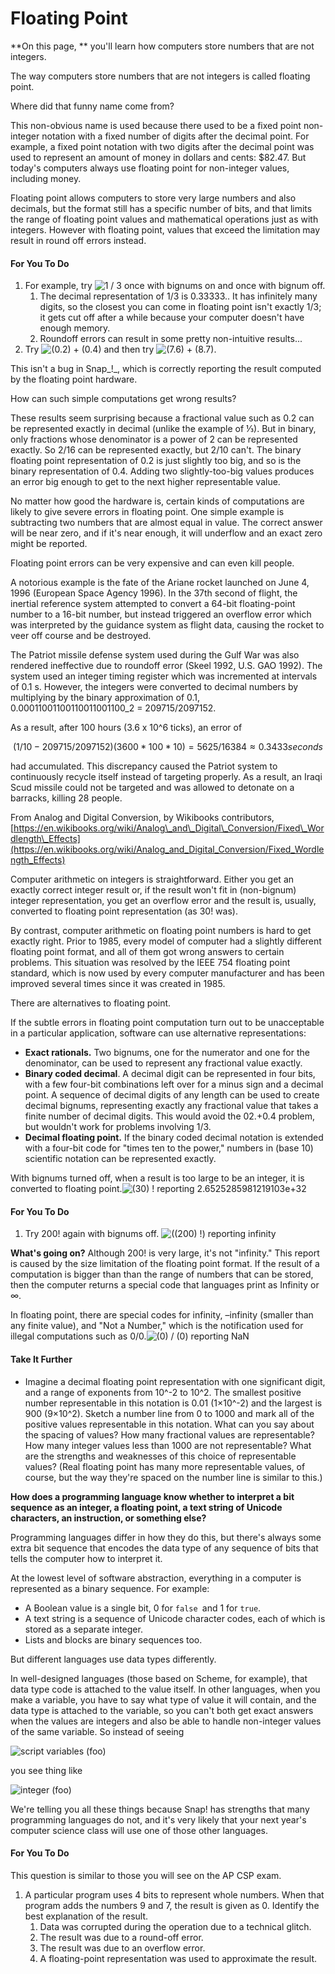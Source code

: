 # Floating Point

**On this page, ** you'll learn how computers store numbers that are not integers.

The way computers store numbers that are not integers is called floating point.

Where did that funny name come from?

This non-obvious name is used because there used to be a fixed point non-integer notation with a fixed number of digits after the decimal point. For example, a fixed point notation with two digits after the decimal point was used to represent an amount of money in dollars and cents: $82.47. But today's computers always use floating point for non-integer values, including money.

Floating point allows computers to store very large numbers and also decimals, but the format still has a specific number of bits, and that limits the range of floating point values and mathematical operations just as with integers. However with floating point, values that exceed the limitation may result in round off errors instead.

#### For You To Do

1. For example, try ![](https://bjc.edc.org/bjc-r/img/4-internet/one-third.png "1 / 3") once with bignums on and once with bignum off.
   1. The decimal representation of 1/3 is 0.33333.. It has infinitely many digits, so the closest you can come in floating point isn't exactly 1/3; it gets cut off after a while because your computer doesn't have enough memory.
   2. Roundoff errors can result in some pretty non-intuitive results...
2. Try ![](https://bjc.edc.org/bjc-r/img/4-internet/0.2+0.4.png "\(0.2\) + \(0.4\)") and then try ![](https://bjc.edc.org/bjc-r/img/4-internet/7.6+8.7.png "\(7.6\) + \(8.7\)").

This isn't a bug in Snap_!_, which is correctly reporting the result computed by the floating point hardware.

How can such simple computations get wrong results?

These results seem surprising because a fractional value such as 0.2 can be represented exactly in decimal \(unlike the example of ⅓\). But in binary, only fractions whose denominator is a power of 2 can be represented exactly. So 2/16 can be represented exactly, but 2/10 can't. The binary floating point representation of 0.2 is just slightly too big, and so is the binary representation of 0.4. Adding two slightly-too-big values produces an error big enough to get to the next higher representable value.

No matter how good the hardware is, certain kinds of computations are likely to give severe errors in floating point. One simple example is subtracting two numbers that are almost equal in value. The correct answer will be near zero, and if it's near enough, it will underflow and an exact zero might be reported.

Floating point errors can be very expensive and can even kill people.

A notorious example is the fate of the Ariane rocket launched on June 4, 1996 \(European Space Agency 1996\). In the 37th second of flight, the inertial reference system attempted to convert a 64-bit floating-point number to a 16-bit number, but instead triggered an overflow error which was interpreted by the guidance system as flight data, causing the rocket to veer off course and be destroyed.

The Patriot missile defense system used during the Gulf War was also rendered ineffective due to roundoff error \(Skeel 1992, U.S. GAO 1992\). The system used an integer timing register which was incremented at intervals of 0.1 s. However, the integers were converted to decimal numbers by multiplying by the binary approximation of 0.1, 0.00011001100110011001100\_2 = 209715/2097152.

As a result, after 100 hours \(3.6 x 10^6 ticks\), an error of

$$(1/10 - 209715/2097152)(3600 * 100 * 10) = 5625/16384 ≈ 0.3433 seconds$$

had accumulated. This discrepancy caused the Patriot system to continuously recycle itself instead of targeting properly. As a result, an Iraqi Scud missile could not be targeted and was allowed to detonate on a barracks, killing 28 people.

From Analog and Digital Conversion, by Wikibooks contributors, [https://en.wikibooks.org/wiki/Analog\_and\_Digital\_Conversion/Fixed\_Wordlength\_Effects](https://en.wikibooks.org/wiki/Analog_and_Digital_Conversion/Fixed_Wordlength_Effects)

Computer arithmetic on integers is straightforward. Either you get an exactly correct integer result or, if the result won't fit in \(non-bignum\) integer representation, you get an overflow error and the result is, usually, converted to floating point representation \(as 30! was\).

By contrast, computer arithmetic on floating point numbers is hard to get exactly right. Prior to 1985, every model of computer had a slightly different floating point format, and all of them got wrong answers to certain problems. This situation was resolved by the IEEE 754 floating point standard, which is now used by every computer manufacturer and has been improved several times since it was created in 1985.

There are alternatives to floating point.

If the subtle errors in floating point computation turn out to be unacceptable in a particular application, software can use alternative representations:

* **Exact rationals.** Two bignums, one for the numerator and one for the denominator, can be used to represent any fractional value exactly.
* **Binary coded decimal**. A decimal digit can be represented in four bits, with a few four-bit combinations left over for a minus sign and a decimal point. A sequence of decimal digits of any length can be used to create decimal bignums, representing exactly any fractional value that takes a finite number of decimal digits. This would avoid the 02.+0.4 problem, but wouldn't work for problems involving 1/3.
* **Decimal floating point.** If the binary coded decimal notation is extended with a four-bit code for "times ten to the power," numbers in \(base 10\) scientific notation can be represented exactly.

With bignums turned off, when a result is too large to be an integer, it is converted to floating point.![](https://bjc.edc.org/bjc-r/img/4-internet/bang30.png "\(30\) ! reporting 2.6525285981219103e+32")



#### For You To Do

1. Try 200! again with bignums off. ![](https://bjc.edc.org/bjc-r/img/4-internet/200bang-fixnum.png "\(\(200\) !\) reporting infinity")

**What's going on?** Although 200! is very large, it's not "infinity." This report is caused by the size limitation of the floating point format. If the result of a computation is bigger than than the range of numbers that can be stored, then the computer returns a special code that languages print as Infinity or ∞.

In floating point, there are special codes for infinity, –infinity \(smaller than any finite value\), and "Not a Number," which is the notification used for illegal computations such as 0/0.![](https://bjc.edc.org/bjc-r/img/4-internet/zero-div-zero-reporting-NaN.png "\(0\) / \(0\) reporting NaN")

#### Take It Further

* Imagine a decimal floating point representation with one significant digit, and a range of exponents from 10^-2 to 10^2. The smallest positive number representable in this notation is 0.01 \(1×10^-2\) and the largest is 900 \(9×10^2\). Sketch a number line from 0 to 1000 and mark all of the positive values representable in this notation. What can you say about the spacing of values? How many fractional values are representable? How many integer values less than 1000 are not representable? What are the strengths and weaknesses of this choice of representable values? \(Real floating point has many more representable values, of course, but the way they're spaced on the number line is similar to this.\)

**How does a programming language know whether to interpret a bit sequence as an integer, a floating point, a text string of Unicode characters, an instruction, or something else?**

Programming languages differ in how they do this, but there's always some extra bit sequence that encodes the data type of any sequence of bits that tells the computer how to interpret it.

At the lowest level of software abstraction, everything in a computer is represented as a binary sequence. For example:

* A Boolean value is a single bit, 0 for `false `and 1 for `true`.
* A text string is a sequence of Unicode character codes, each of which is stored as a separate integer.
* Lists and blocks are binary sequences too.

But different languages use data types differently.

In well-designed languages \(those based on Scheme, for example\), that data type code is attached to the value itself. In other languages, when you make a variable, you have to say what type of value it will contain, and the data type is attached to the variable, so you can't both get exact answers when the values are integers and also be able to handle non-integer values of the same variable. So instead of seeing

![](https://bjc.edc.org/bjc-r/img/4-internet/varfoo.png "script variables \(foo\)")

you see thing like 

![](https://bjc.edc.org/bjc-r/img/4-internet/intfoo.png "integer \(foo\)")

We're telling you all these things because Snap! has strengths that many programming languages do not, and it's very likely that your next year's computer science class will use one of those other languages.

#### For You To Do

This question is similar to those you will see on the AP CSP exam.

1. A particular program uses 4 bits to represent whole numbers. When that program adds the numbers 9 and 7, the result is given as 0. Identify the best explanation of the result.
   1. Data was corrupted during the operation due to a technical glitch.
   2. The result was due to a round-off error.
   3. The result was due to an overflow error.
   4. A floating-point representation was used to approximate the result.



